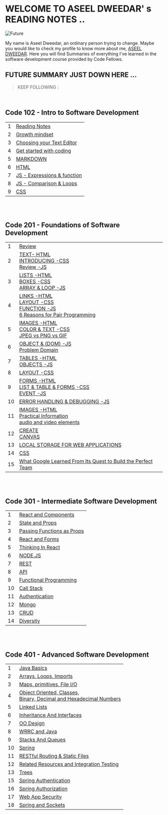 # WELCOME TO ASEEL DWEEDAR' s READING NOTES ..

![Future](https://res.cloudinary.com/karl-tech/image/upload/v1504037663/ethereum-coffee-roach_aajijn.jpg)

My name is Aseel Dweedar, an ordinary person trying to change.
Maybe you would like to check my profile to know more about me, [ASEEL DWEEDAR](https://github.com/Aseel-Dweedar). Here you will find Summaries of everything I've learned in the software development course provided by Code Fellows.

## FUTURE SUMMARY JUST DOWN HERE ...

> KEEP FOLLOWING :

<br/>

## **Code 102 - Intro to Software Development**

|     |                                                                 |
| --- | --------------------------------------------------------------- |
| 1   | [Reading Notes](https://aseel-dweedar.github.io/reading-notes/) |
| 2   | [Growth mindset](./102/growth-mindset.md)                       |
| 3   | [Choosing your Text Editor](./102/choosing-a-text-editor.md)    |
| 4   | [Get started with coding](./102/get-started-with-coding.md)     |
| 5   | [MARKDOWN](./102/Markdown.md)                                   |
| 6   | [HTML](./102/html.md)                                           |
| 7   | [JS - Expressions & function](./102/javascript.md)              |
| 8   | [JS - Comparison & Loops](./102/javascript2.md)                 |
| 9   | [CSS](./102/css.md)                                             |

<br/><br/>

## **Code 201 - Foundations of Software Development**

|     |                                                                                                         |
| --- | ------------------------------------------------------------------------------------------------------- |
| 1   | [Review ](./201/class-01.md)                                                                            |
| 2   | [TEXT- HTML <br> INTRODUCING -CSS <br> Review -JS](./201/class-02.md)                                   |
| 3   | [LISTS -HTML <br> BOXES -CSS <br> ARRAY & LOOP -JS ](./201/class-03.md)                                 |
| 4   | [LINKS -HTML <br> LAYOUT -CSS <br> FUNCTION -JS <br> 6 Reasons for Pair Programming](./201/class-04.md) |
| 5   | [IMAGES -HTML <br> COLOR & TEXT -CSS <br> JPEG vs PNG vs GIF ](./201/class-05.md)                       |
| 6   | [OBJECT & (DOM) -JS <br> Problem Domain ](./201/class-06.md)                                            |
| 7   | [TABLES -HTML <br> OBJECTS -JS ](./201/class-07.md)                                                     |
| 8   | [LAYOUT -CSS ](./201/class-08.md)                                                                       |
| 9   | [FORMS -HTML <br> LIST & TABLE & FORMS -CSS <br> EVENT -JS ](./201/class-09.md)                         |
| 10  | [ERROR HANDLING & DEBUGGING -JS ](./201/class-10.md)                                                    |
| 11  | [IMAGES -HTML <br> Practical Information <br> audio and video elements ](./201/class-11.md)             |
| 12  | [CREATE <br> CANVAS](./201/class-12.md)                                                                 |
| 13  | [LOCAL STORAGE FOR WEB APPLICATIONS](./201/class-13.md)                                                 |
| 14  | [CSS](./201/class-14a.md)                                                                               |
| 15  | [What Google Learned From Its Quest to Build the Perfect Team](./201/class-14b.md)                      |

<br/><br/>

## **Code 301 - Intermediate Software Development**

|     |                                                          |
| --- | -------------------------------------------------------- |
| 1   | [React and Components](./301/reactAndComponents.md)      |
| 2   | [State and Props](./301/StateAndProps.md)                |
| 3   | [Passing Functions as Props](./301/PassingFunctions.md)  |
| 4   | [React and Forms](./301/ReactAndForms.md)                |
| 5   | [Thinking In React](./301/ThinkingInReact.md)            |
| 6   | [NODE.JS](./301/NODE-JS.md)                              |
| 7   | [REST](./301/rest.md)                                    |
| 8   | [API](./301/api.md)                                      |
| 9   | [Functional Programming](./301/functionalProgramming.md) |
| 10  | [Call Stack](./301/callStack.md)                         |
| 11  | [Authentication](./301/Authentication.md)                |
| 12  | [Mongo](./301/Mongo.md)                                  |
| 13  | [CRUD](./301/CRUD.md)                                    |
| 14  | [Diversity](./301/Diversity.md)                          |

<br/><br/>

## **Code 401 - Advanced Software Development**

|     |                                                                                                   |
| --- | ------------------------------------------------------------------------------------------------- |
| 1   | [Java Basics](./401/JavaBasics.md)                                                                |
| 2   | [Arrays, Loops, Imports](./401/ArraysLoopsImports.md)                                             |
| 3   | [Maps, primitives, File I/O](./401/MapsPrimitives.md)                                             |
| 4   | [Object Oriented, Classes, <br>Binary, Decimal and Hexadecimal Numbers ](./401/objectOriented.md) |
| 5   | [Linked Lists ](./401/linkedLists.md)                                                             |
| 6   | [Inheritance And Interfaces](./401/InheritanceAndInterfaces.md)                                   |
| 7   | [OO Design](./401/OODesign.md)                                                                    |
| 8   | [WRRC and Java](./401/WRRCandJava.md)                                                             |
| 9   | [Stacks And Queues](./401/StacksAndQueues.md)                                                     |
| 10  | [Spring](./401/Spring.md)                                                                         |
| 11  | [RESTful Routing & Static Files](./401/RESTfulRouting&StaticFiles.md)                             |
| 12  | [Related Resources and Integration Testing](./401/RelatedResources.md)                            |
| 13  | [Trees](./401/Trees.md)                                                                           |
| 15  | [Spring Authentication](./401/springAuthentication.md)                                            |
| 16  | [Spring Authorization](./401/SpringAuthorization.md)                                              |
| 17  | [Web App Security](./401/WebAppSecurity.md)                                                       |
| 18  | [Spring and Sockets](./401/Sockets.md)                                                            |
